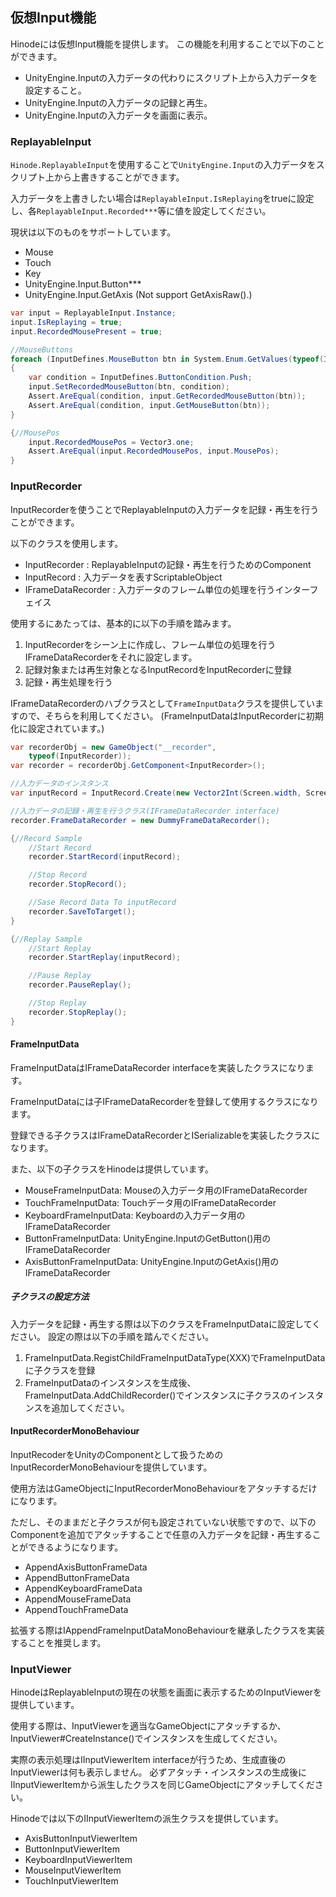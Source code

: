 ﻿## 仮想Input機能

Hinodeには仮想Input機能を提供します。
この機能を利用することで以下のことができます。

- UnityEngine.Inputの入力データの代わりにスクリプト上から入力データを設定すること。
- UnityEngine.Inputの入力データの記録と再生。
- UnityEngine.Inputの入力データを画面に表示。

### ReplayableInput

`Hinode.ReplayableInput`を使用することで`UnityEngine.Input`の入力データをスクリプト上から上書きすることができます。

入力データを上書きしたい場合は`ReplayableInput.IsReplaying`をtrueに設定し、各`ReplayableInput.Recorded***`等に値を設定してください。

現状は以下のものをサポートしています。

- Mouse
- Touch
- Key
- UnityEngine.Input.Button***
- UnityEngine.Input.GetAxis (Not support GetAxisRaw().)

```csharp
var input = ReplayableInput.Instance;
input.IsReplaying = true;
input.RecordedMousePresent = true;

//MouseButtons
foreach (InputDefines.MouseButton btn in System.Enum.GetValues(typeof(InputDefines.MouseButton)))
{
    var condition = InputDefines.ButtonCondition.Push;
    input.SetRecordedMouseButton(btn, condition);
    Assert.AreEqual(condition, input.GetRecordedMouseButton(btn));
    Assert.AreEqual(condition, input.GetMouseButton(btn));
}

{//MousePos
    input.RecordedMousePos = Vector3.one;
    Assert.AreEqual(input.RecordedMousePos, input.MousePos);
}

```

### InputRecorder

InputRecorderを使うことでReplayableInputの入力データを記録・再生を行うことができます。

以下のクラスを使用します。

- InputRecorder : ReplayableInputの記録・再生を行うためのComponent
- InputRecord : 入力データを表すScriptableObject
- IFrameDataRecorder : 入力データのフレーム単位の処理を行うインターフェイス

使用するにあたっては、基本的に以下の手順を踏みます。

1. InputRecorderをシーン上に作成し、フレーム単位の処理を行うIFrameDataRecorderをそれに設定します。
1. 記録対象または再生対象となるInputRecordをInputRecorderに登録
1. 記録・再生処理を行う

IFrameDataRecorderのハブクラスとして`FrameInputData`クラスを提供していますので、そちらを利用してください。
(FrameInputDataはInputRecorderに初期化に設定されています。)

```csharp
var recorderObj = new GameObject("__recorder",
    typeof(InputRecorder));
var recorder = recorderObj.GetComponent<InputRecorder>();

//入力データのインスタンス
var inputRecord = InputRecord.Create(new Vector2Int(Screen.width, Screen.height));

//入力データの記録・再生を行うクラス(IFrameDataRecorder interface)
recorder.FrameDataRecorder = new DummyFrameDataRecorder();

{//Record Sample
    //Start Record
    recorder.StartRecord(inputRecord);

    //Stop Record
    recorder.StopRecord();

    //Sase Record Data To inputRecord
    recorder.SaveToTarget();
}

{//Replay Sample
    //Start Replay
    recorder.StartReplay(inputRecord);

    //Pause Replay
    recorder.PauseReplay();

    //Stop Replay
    recorder.StopReplay();
}
```

#### FrameInputData

FrameInputDataはIFrameDataRecorder interfaceを実装したクラスになります。

FrameInputDataには子IFrameDataRecorderを登録して使用するクラスになります。

登録できる子クラスはIFrameDataRecorderとISerializableを実装したクラスになります。

また、以下の子クラスをHinodeは提供しています。

- MouseFrameInputData: Mouseの入力データ用のIFrameDataRecorder
- TouchFrameInputData: Touchデータ用のIFrameDataRecorder
- KeyboardFrameInputData: Keyboardの入力データ用のIFrameDataRecorder
- ButtonFrameInputData: UnityEngine.InputのGetButton()用のIFrameDataRecorder
- AxisButtonFrameInputData: UnityEngine.InputのGetAxis()用のIFrameDataRecorder

##### 子クラスの設定方法

入力データを記録・再生する際は以下のクラスをFrameInputDataに設定してください。
設定の際は以下の手順を踏んでください。

1. FrameInputData.RegistChildFrameInputDataType(XXX)でFrameInputDataに子クラスを登録
1. FrameInputDataのインスタンスを生成後、FrameInputData.AddChildRecorder()でインスタンスに子クラスのインスタンスを追加してください。

#### InputRecorderMonoBehaviour

InputRecoderをUnityのComponentとして扱うためのInputRecorderMonoBehaviourを提供しています。

使用方法はGameObjectにInputRecorderMonoBehaviourをアタッチするだけになります。

ただし、そのままだと子クラスが何も設定されていない状態ですので、以下のComponentを追加でアタッチすることで任意の入力データを記録・再生することができるようになります。

- AppendAxisButtonFrameData
- AppendButtonFrameData
- AppendKeyboardFrameData
- AppendMouseFrameData
- AppendTouchFrameData

拡張する際はIAppendFrameInputDataMonoBehaviourを継承したクラスを実装することを推奨します。

### InputViewer

HinodeはReplayableInputの現在の状態を画面に表示するためのInputViewerを提供しています。

使用する際は、InputViewerを適当なGameObjectにアタッチするか、InputViewer#CreateInstance()でインスタンスを生成してください。

実際の表示処理はIInputViewerItem interfaceが行うため、生成直後のInputViewerは何も表示しません。
必ずアタッチ・インスタンスの生成後にIInputViewerItemから派生したクラスを同じGameObjectにアタッチしてください。

Hinodeでは以下のIInputViewerItemの派生クラスを提供しています。

- AxisButtonInputViewerItem
- ButtonInputViewerItem
- KeyboardInputViewerItem
- MouseInputViewerItem
- TouchInputViewerItem
